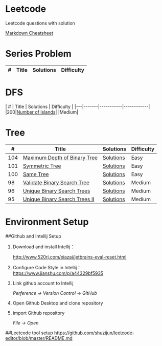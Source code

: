 # Leetcode
Leetcode questions with solution

[Markdown Cheatsheet](https://github.com/adam-p/markdown-here/wiki/Markdown-Cheatsheet)

# Series Problem
| # | Title | Solutions | Difficulty |
|---|-------|-----------|------------|

# DFS
[200]: https://leetcode.com/problems/number-of-islands/
| # | Title | Solutions | Difficulty |
|---|-------|-----------|------------|
 |200|[Number of Islands][200]| |Medium|

# Tree
[104]: https://leetcode.com/problems/maximum-depth-of-binary-tree/
[101]: https://leetcode.com/problems/symmetric-tree/
[100]: https://leetcode.com/problems/same-tree/
[98]: https://leetcode.com/problems/validate-binary-search-tree/
[96]: https://leetcode.com/problems/unique-binary-search-trees/
[95]: https://leetcode.com/problems/unique-binary-search-trees-ii/

| #   | Title                               | Solutions                                   | Difficulty |
|-----|-------------------------------------|---------------------------------------------|------|
| 104 | [Maximum Depth of Binary Tree][104] | [Solutions](../Leetcode/src/main/_104.java) | Easy | 
| 101 | [Symmetric Tree][101]               | [Solutions](../Leetcode/src/main/_101.java) | Easy | 
| 100 | [Same Tree][100]                    | [Solutions](../Leetcode/src/main/_100.java) | Easy |
| 98  | [Validate Binary Search Tree][98]   | [Solutions](../Leetcode/src/main/_98.java)  | Medium |
 | 96  | [Unique Binary Search Trees][96]    | [Solutions](../Leetcode/src/main/_96.java)  | Medium |
 | 95  | [Unique Binary Search Trees II][95] | [Solutions](../Leetcode/src/main/_95.java)  | Medium |

# Environment Setup
##Github and Intellij Setup
1. Download and install Intellij：

   http://www.520rj.com/xiazai/jetbrains-eval-reset.html
2. Configure Code Style in Intellij：
   https://www.jianshu.com/p/a44329bf5935
3. Link github account to Intellij

   *Perference -> Version Control -> GitHub*
4. Open Github Desktop and clone repository
5. import Github repository

   *File -> Open*


##Leetcode tool setup
https://github.com/shuzijun/leetcode-editor/blob/master/README.md